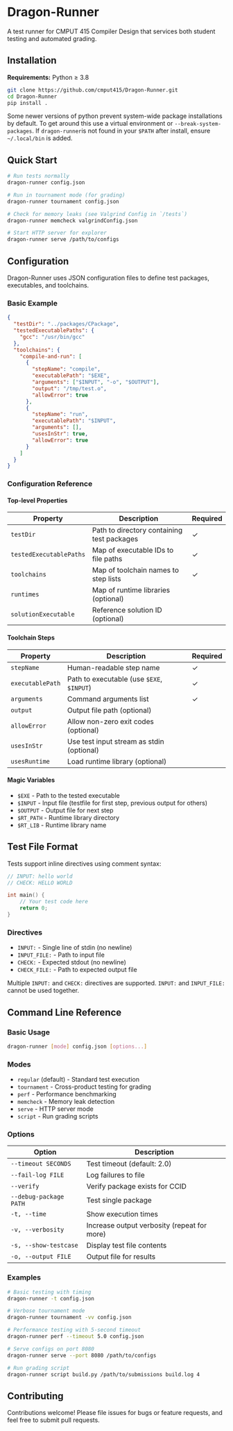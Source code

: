 # Dragon-Runner

A test runner for CMPUT 415 Compiler Design that services both student testing and automated grading.

## Installation

**Requirements:** Python ≥ 3.8

```bash
git clone https://github.com/cmput415/Dragon-Runner.git
cd Dragon-Runner
pip install .
```
Some newer versions of python prevent system-wide package installations by default. To get around this use a virtual environment or `--break-system-packages`. If `dragon-runner`is not found in your `$PATH` after install, ensure `~/.local/bin` is added.

## Quick Start

```bash
# Run tests normally
dragon-runner config.json

# Run in tournament mode (for grading)
dragon-runner tournament config.json

# Check for memory leaks (see Valgrind Config in `/tests`)
dragon-runner memcheck valgrindConfig.json

# Start HTTP server for explorer
dragon-runner serve /path/to/configs
```

## Configuration

Dragon-Runner uses JSON configuration files to define test packages, executables, and toolchains.

### Basic Example

```json
{
  "testDir": "../packages/CPackage", 
  "testedExecutablePaths": {
    "gcc": "/usr/bin/gcc"
  },
  "toolchains": {
    "compile-and-run": [
      {
        "stepName": "compile",
        "executablePath": "$EXE", 
        "arguments": ["$INPUT", "-o", "$OUTPUT"],
        "output": "/tmp/test.o",
        "allowError": true
      },
      {
        "stepName": "run",
        "executablePath": "$INPUT",
        "arguments": [],
        "usesInStr": true,
        "allowError": true
      }
    ]
  }
}
```

### Configuration Reference

#### Top-level Properties
| Property | Description | Required |
|----------|-------------|----------|
| `testDir` | Path to directory containing test packages | ✓ |
| `testedExecutablePaths` | Map of executable IDs to file paths | ✓ |
| `toolchains` | Map of toolchain names to step lists | ✓ |
| `runtimes` | Map of runtime libraries (optional) | |
| `solutionExecutable` | Reference solution ID (optional) | |

#### Toolchain Steps
| Property | Description | Required |
|----------|-------------|----------|
| `stepName` | Human-readable step name | ✓ |
| `executablePath` | Path to executable (use `$EXE`, `$INPUT`) | ✓ |
| `arguments` | Command arguments list | ✓ |
| `output` | Output file path (optional) | |
| `allowError` | Allow non-zero exit codes (optional) | |
| `usesInStr` | Use test input stream as stdin (optional) | |
| `usesRuntime` | Load runtime library (optional) | |

#### Magic Variables
- `$EXE` - Path to the tested executable
- `$INPUT` - Input file (testfile for first step, previous output for others)
- `$OUTPUT` - Output file for next step
- `$RT_PATH` - Runtime library directory
- `$RT_LIB` - Runtime library name

## Test File Format

Tests support inline directives using comment syntax:

```c
// INPUT: hello world
// CHECK: HELLO WORLD

int main() {
    // Your test code here
    return 0;
}
```

### Directives
- `INPUT:` - Single line of stdin (no newline)
- `INPUT_FILE:` - Path to input file
- `CHECK:` - Expected stdout (no newline)  
- `CHECK_FILE:` - Path to expected output file

Multiple `INPUT:` and `CHECK:` directives are supported. `INPUT:` and `INPUT_FILE:` cannot be used together.

## Command Line Reference

### Basic Usage
```bash
dragon-runner [mode] config.json [options...]
```

### Modes
- `regular` (default) - Standard test execution
- `tournament` - Cross-product testing for grading
- `perf` - Performance benchmarking
- `memcheck` - Memory leak detection
- `serve` - HTTP server mode
- `script` - Run grading scripts

### Options
| Option | Description |
|--------|-------------|
| `--timeout SECONDS` | Test timeout (default: 2.0) |
| `--fail-log FILE` | Log failures to file |
| `--verify` | Verify package exists for CCID |
| `--debug-package PATH` | Test single package |
| `-t, --time` | Show execution times |
| `-v, --verbosity` | Increase output verbosity (repeat for more) |
| `-s, --show-testcase` | Display test file contents |
| `-o, --output FILE` | Output file for results |

### Examples

```bash
# Basic testing with timing
dragon-runner -t config.json

# Verbose tournament mode
dragon-runner tournament -vv config.json

# Performance testing with 5-second timeout
dragon-runner perf --timeout 5.0 config.json

# Serve configs on port 8080
dragon-runner serve --port 8080 /path/to/configs

# Run grading script
dragon-runner script build.py /path/to/submissions build.log 4
```

## Contributing

Contributions welcome! Please file issues for bugs or feature requests, and feel free to submit pull requests.
